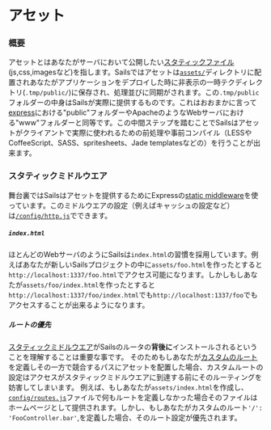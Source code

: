 # アセット

### 概要

アセットとはあなたがサーバにおいて公開したい[スタティックファイル](http://en.wikipedia.org/wiki/Static_web_page)(js,css,imagesなど)を指します。Sailsではアセットは[`assets/`](http://beta.sailsjs.org/#/documentation/anatomy/myApp/assets)ディレクトリに配置されあなたがアプリケーションをデプロイした時に非表示の一時テクディレクトリ(`.tmp/public/`)に保存され、処理並びに同期がされます。この`.tmp/public`フォルダーの中身はSailsが実際に提供するものです。これはおおまかに言って[express](https://github.com/expressjs)における"public"フォルダーやApacheのようなWebサーバにおける"www"フォルダーと同等です。この中間ステップを踏むことでSailsはアセットがクライアントで実際に使われるための前処理や事前コンパイル（LESSやCoffeeScript、SASS、spritesheets、Jade templatesなどの）を行うことが出来ます。


### スタティックミドルウエア

舞台裏ではSailsはアセットを提供するためにExpressの[static middleware](http://www.senchalabs.org/connect/static.html)を使っています。このミドルウエアの設定（例えばキャッシュの設定など）は[`/config/http.js`](/#/documentation/reference/sails.config/sails.config.http.html)でできます。


##### `index.html`

ほとんどのWebサーバのようにSailsは`index.html`の習慣を採用しています。例えばあなたが新しいSailsプロジェクトの中に`assets/foo.html`を作ったとすると`http://localhost:1337/foo.html`でアクセス可能になります。しかしもしあなたが`assets/foo/index.html`を作ったとすると`http://localhost:1337/foo/index.html`でも`http://localhost:1337/foo`でもアクセスすることが出来るようになります。


##### ルートの優先

[スタティックミドルウエア](http://stephensugden.com/middleware_guide/)がSailsのルータの**背後に**インストールされるということを理解することは重要な事です。
そのためもしあなたが[カスタムのルート](/#/documentation/concepts/Routes?q=custom-routes)を定義しその一方で競合するパスにアセットを配置した場合、カスタムルートの設定はアクセスがスタティックミドルウエアに到達する前にそのルーティングを妨害してしまいます。
例えば、もしあなたが`assets/index.html`を作成し、[`config/routes.js`](/#/documentation/reference/sails.config/sails.config.routes.html)ファイルで何もルートを定義しなかった場合そのファイルはホームページとして提供されます。しかし、もしあなたがカスタムのルート`'/': 'FooController.bar'`,を定義した場合、そのルート設定が優先されます。


<docmeta name="uniqueID" value="Assets220313">
<docmeta name="displayName" value="Assets">

